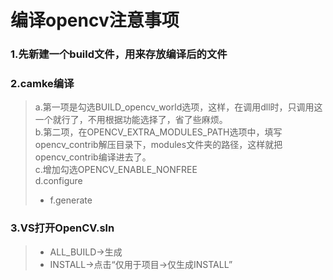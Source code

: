 # 编译opencv注意事项
### 1.先新建一个build文件，用来存放编译后的文件 

### 2.camke编译    
  >a.第一项是勾选BUILD_opencv_world选项，这样，在调用dll时，只调用这一个就行了，不用根据功能选择了，省了些麻烦。  
  >b.第二项，在OPENCV_EXTRA_MODULES_PATH选项中，填写opencv_contrib解压目录下，modules文件夹的路径，这样就把opencv_contrib编译进去了。  
  >c.增加勾选OPENCV_ENABLE_NONFREE  
  >d.configure  
  > + f.generate 
  
### 3.VS打开OpenCV.sln  
  > + ALL_BUILD->生成  
  > + INSTALL->点击“仅用于项目->仅生成INSTALL”  
